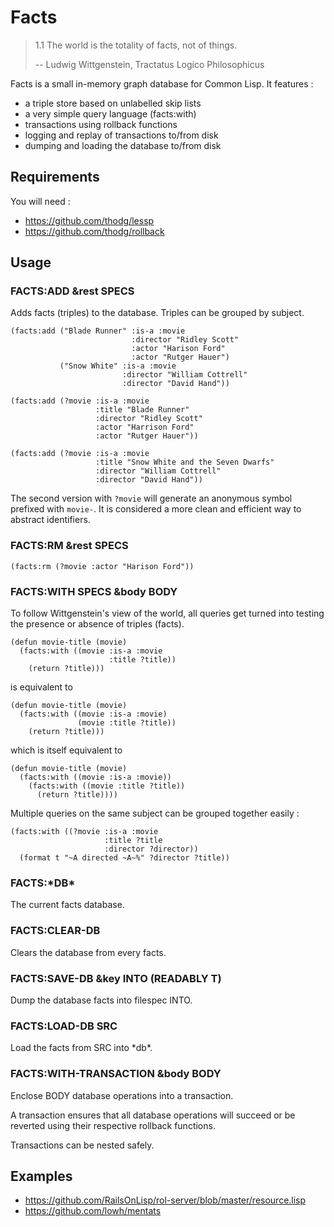 Facts
=====

> 1.1 The world is the totality of facts, not of things.
>
> --  Ludwig Wittgenstein, Tractatus Logico Philosophicus

Facts is a small in-memory graph database for Common Lisp.
It features :
* a triple store based on unlabelled skip lists
* a very simple query language (facts:with)
* transactions using rollback functions
* logging and replay of transactions to/from disk
* dumping and loading the database to/from disk


Requirements
------------

You will need :
* https://github.com/thodg/lessp
* https://github.com/thodg/rollback


Usage
-----

### FACTS:ADD &rest SPECS
Adds facts (triples) to the database. Triples can be grouped by subject.

```common-lisp
(facts:add ("Blade Runner" :is-a :movie
                           :director "Ridley Scott"
                           :actor "Harison Ford"
                           :actor "Rutger Hauer")
           ("Snow White" :is-a :movie
                         :director "William Cottrell"
                         :director "David Hand"))
```

```common-lisp
(facts:add (?movie :is-a :movie
                   :title "Blade Runner"
                   :director "Ridley Scott"
                   :actor "Harrison Ford"
                   :actor "Rutger Hauer"))

(facts:add (?movie :is-a :movie
                   :title "Snow White and the Seven Dwarfs"
                   :director "William Cottrell"
                   :director "David Hand"))
```

The second version with `?movie` will generate an anonymous symbol prefixed with `movie-`.
It is considered a more clean and efficient way to abstract identifiers.

### FACTS:RM &rest SPECS
```common-lisp
(facts:rm (?movie :actor "Harison Ford"))
```

### FACTS:WITH SPECS &body BODY

To follow Wittgenstein's view of the world, all queries get turned into
testing the presence or absence of triples (facts).

```common-lisp
(defun movie-title (movie)
  (facts:with ((movie :is-a :movie
                      :title ?title))
    (return ?title)))
```

is equivalent to

```common-lisp
(defun movie-title (movie)
  (facts:with ((movie :is-a :movie)
               (movie :title ?title))
    (return ?title)))
```

which is itself equivalent to

```common-lisp
(defun movie-title (movie)
  (facts:with ((movie :is-a :movie))
    (facts:with ((movie :title ?title))
      (return ?title))))
```

Multiple queries on the same subject can be grouped together easily :

```common-lisp
(facts:with ((?movie :is-a :movie
                     :title ?title
                     :director ?director))
  (format t "~A directed ~A~%" ?director ?title))
```

### FACTS:\*DB\*
The current facts database.

### FACTS:CLEAR-DB
Clears the database from every facts.

### FACTS:SAVE-DB &key INTO (READABLY T)
Dump the database facts into filespec INTO.

### FACTS:LOAD-DB SRC
Load the facts from SRC into \*db\*.

### FACTS:WITH-TRANSACTION &body BODY
Enclose BODY database operations into a transaction.

A transaction ensures that all database operations will succeed or be
reverted using their respective rollback functions.

Transactions can be nested safely.

Examples
--------

* https://github.com/RailsOnLisp/rol-server/blob/master/resource.lisp
* https://github.com/lowh/mentats

